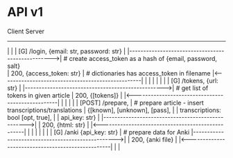 # API v1

Client                                              Server
------                                              ------
  |                                                   |
  |      [G] /login, {email: str, password: str}      |
  |-------------------------------------------------->|  # create access_token as a hash of {email, password, salt}  
  |             200, {access_token: str}              |  # dictionaries has access_token in filename
  |<--------------------------------------------------|
  |                                                   |
  |                                                   |
  |                                                   |
  |              [G] /tokens, {url: str}              |
  |-------------------------------------------------->|  # get list of tokens in given article
  |                  200, {[tokens]}                  |
  |<--------------------------------------------------|
  |                                                   |
  |                                                   |
  |      [POST] /prepare,                             |  # prepare article - insert transcriptions/translations
  |        {[known], [unknown], [pass],               |
  |         transcriptions: bool [opt, true],         |
  |         api_key: str}                             |
  |-------------------------------------------------->|
  |                 200, {html: str}                  |
  |<--------------------------------------------------|
  |                                                   |
  |                                                   |
  |                                                   |
  |             [G] /anki {api_key: str}              |  # prepare data for Anki
  |-------------------------------------------------->|
  |                 200, {anki file}                  |
  |<--------------------------------------------------|
  |                                                   |

